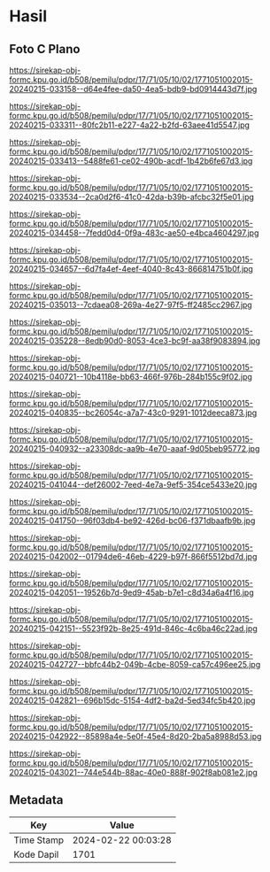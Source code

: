 # Hasil

## Foto C Plano

https://sirekap-obj-formc.kpu.go.id/b508/pemilu/pdpr/17/71/05/10/02/1771051002015-20240215-033158--d64e4fee-da50-4ea5-bdb9-bd0914443d7f.jpg

https://sirekap-obj-formc.kpu.go.id/b508/pemilu/pdpr/17/71/05/10/02/1771051002015-20240215-033311--80fc2b11-e227-4a22-b2fd-63aee41d5547.jpg

https://sirekap-obj-formc.kpu.go.id/b508/pemilu/pdpr/17/71/05/10/02/1771051002015-20240215-033413--5488fe61-ce02-490b-acdf-1b42b6fe67d3.jpg

https://sirekap-obj-formc.kpu.go.id/b508/pemilu/pdpr/17/71/05/10/02/1771051002015-20240215-033534--2ca0d2f6-41c0-42da-b39b-afcbc32f5e01.jpg

https://sirekap-obj-formc.kpu.go.id/b508/pemilu/pdpr/17/71/05/10/02/1771051002015-20240215-034458--7fedd0d4-0f9a-483c-ae50-e4bca4604297.jpg

https://sirekap-obj-formc.kpu.go.id/b508/pemilu/pdpr/17/71/05/10/02/1771051002015-20240215-034657--6d7fa4ef-4eef-4040-8c43-866814751b0f.jpg

https://sirekap-obj-formc.kpu.go.id/b508/pemilu/pdpr/17/71/05/10/02/1771051002015-20240215-035013--7cdaea08-269a-4e27-97f5-ff2485cc2967.jpg

https://sirekap-obj-formc.kpu.go.id/b508/pemilu/pdpr/17/71/05/10/02/1771051002015-20240215-035228--8edb90d0-8053-4ce3-bc9f-aa38f9083894.jpg

https://sirekap-obj-formc.kpu.go.id/b508/pemilu/pdpr/17/71/05/10/02/1771051002015-20240215-040721--10b4118e-bb63-466f-976b-284b155c9f02.jpg

https://sirekap-obj-formc.kpu.go.id/b508/pemilu/pdpr/17/71/05/10/02/1771051002015-20240215-040835--bc26054c-a7a7-43c0-9291-1012deeca873.jpg

https://sirekap-obj-formc.kpu.go.id/b508/pemilu/pdpr/17/71/05/10/02/1771051002015-20240215-040932--a23308dc-aa9b-4e70-aaaf-9d05beb95772.jpg

https://sirekap-obj-formc.kpu.go.id/b508/pemilu/pdpr/17/71/05/10/02/1771051002015-20240215-041044--def26002-7eed-4e7a-9ef5-354ce5433e20.jpg

https://sirekap-obj-formc.kpu.go.id/b508/pemilu/pdpr/17/71/05/10/02/1771051002015-20240215-041750--96f03db4-be92-426d-bc06-f371dbaafb9b.jpg

https://sirekap-obj-formc.kpu.go.id/b508/pemilu/pdpr/17/71/05/10/02/1771051002015-20240215-042002--01794de6-46eb-4229-b97f-866f5512bd7d.jpg

https://sirekap-obj-formc.kpu.go.id/b508/pemilu/pdpr/17/71/05/10/02/1771051002015-20240215-042051--19526b7d-9ed9-45ab-b7e1-c8d34a6a4f16.jpg

https://sirekap-obj-formc.kpu.go.id/b508/pemilu/pdpr/17/71/05/10/02/1771051002015-20240215-042151--5523f92b-8e25-491d-846c-4c6ba46c22ad.jpg

https://sirekap-obj-formc.kpu.go.id/b508/pemilu/pdpr/17/71/05/10/02/1771051002015-20240215-042727--bbfc44b2-049b-4cbe-8059-ca57c496ee25.jpg

https://sirekap-obj-formc.kpu.go.id/b508/pemilu/pdpr/17/71/05/10/02/1771051002015-20240215-042821--696b15dc-5154-4df2-ba2d-5ed34fc5b420.jpg

https://sirekap-obj-formc.kpu.go.id/b508/pemilu/pdpr/17/71/05/10/02/1771051002015-20240215-042922--85898a4e-5e0f-45e4-8d20-2ba5a8988d53.jpg

https://sirekap-obj-formc.kpu.go.id/b508/pemilu/pdpr/17/71/05/10/02/1771051002015-20240215-043021--744e544b-88ac-40e0-888f-902f8ab081e2.jpg


## Metadata

| Key        | Value               |
| ---------- | ------------------- |
| Time Stamp | 2024-02-22 00:03:28 |
| Kode Dapil | 1701                |



